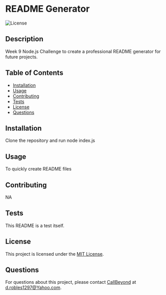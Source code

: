 # README Generator

![License](https://img.shields.io/badge/license-MIT-blue.svg)

## Description

Week 9 Node.js Challenge to create a professional README generator for future projects.

## Table of Contents 

- [Installation](#installation)
- [Usage](#usage)
- [Contributing](#contributing)
- [Tests](#tests)
- [License](https://choosealicense.com/licenses/mit/)
- [Questions](#questions)

## Installation

Clone the repository and run node index.js

## Usage

To quickly create README files

## Contributing

NA

## Tests

This README is a test itself.

## License
This project is licensed under the [MIT License](https://choosealicense.com/licenses/mit/).

## Questions

For questions about this project, please contact [CallBeyond](https://github.com/CallBeyond) at d.robles1297@Yahoo.com.